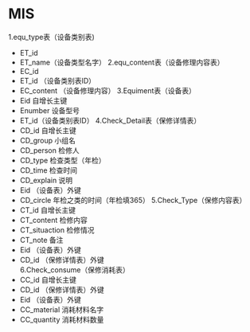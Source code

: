 # MIS
1.equ_type表（设备类别表)
* ET_id
* ET_name（设备类型名字）
2.equ_content表（设备修理内容表）
* EC_id
* ET_id  （设备类别表ID）
* EC_content （设备修理内容）
3.Equiment表（设备表）
* Eid  自增长主键
* Enumber 设备型号
* ET_id（设备类别表ID）
4.Check_Detail表（保修详情表）
* CD_id  自增长主键
* CD_group 小组名
* CD_person 检修人
* CD_type  检查类型（年检）
* CD_time  检查时间
* CD_explain 说明
* Eid			（设备表）外键
* CD_circle		年检之类的时间（年检填365）
5.Check_Type（保修内容表）
* CT_id   		自增长主键
* CT_content	检修内容
* CT_situaction  检修情况
* CT_note  备注
* Eid		（设备表）外键
* CD_id		 （保修详情表）外键	
6.Check_consume（保修消耗表）
* CC_id  		自增长主键
* CD_id			（保修详情表）外键
* Eid			（设备表）外键
* CC_material	 消耗材料名字
* CC_quantity	 消耗材料数量

